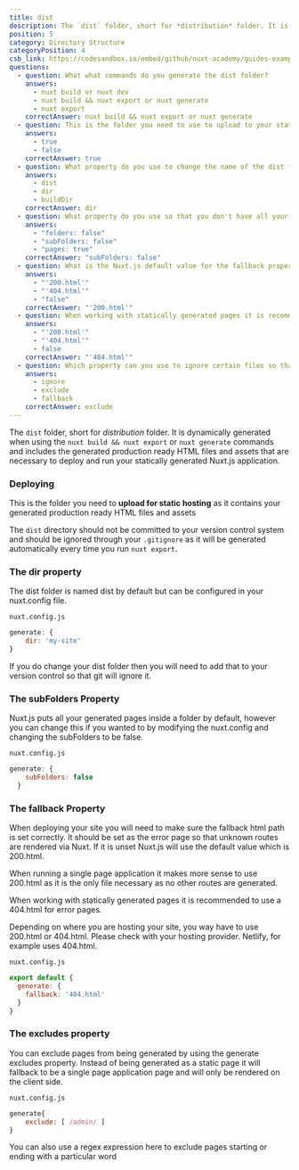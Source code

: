 ```yaml
---
title: dist
description: The `dist` folder, short for *distribution* folder. It is dynamically generated when using the `nuxt build && nuxt export` or `nuxt generate` commands and includes the generated production ready HTML files and assets that are necessary to deploy and run your statically generated Nuxt.js application.
position: 5
category: Directory Structure
categoryPosition: 4
csb_link: https://codesandbox.io/embed/github/nuxt-academy/guides-examples/tree/master/04_directory_structure/05_dist?fontsize=14&hidenavigation=1&theme=dark
questions:
  - question: What what commands do you generate the dist folder?
    answers:
      - nuxt build or nuxt dev
      - nuxt build && nuxt export or nuxt generate
      - nuxt export
    correctAnswer: nuxt build && nuxt export or nuxt generate
  - question: This is the folder you need to use to upload to your static site hosting
    answers:
      - true
      - false
    correctAnswer: true
  - question: What property do you use to change the name of the dist folder?
    answers:
      - dist
      - dir
      - buildDir
    correctAnswer: dir
  - question: What property do you use so that you don't have all your generated pages in a folder?
    answers:
      - "folders: false"
      - "subFolders: false"
      - "pages: true"
    correctAnswer: "subFolders: false"
  - question: What is the Nuxt.js default value for the fallback property?
    answers:
      - "'200.html'"
      - "'404.html'"
      - "false"
    correctAnswer: "'200.html'"
  - question: When working with statically generated pages it is recommended to use which file for the error pages?
    answers:
      - "'200.html'"
      - "'404.html'"
      - false
    correctAnswer: "'404.html'"
  - question: Which property can you use to ignore certain files so that they are not statically generated?
    answers:
      - ignore
      - exclude
      - fallback
    correctAnswer: exclude
---
```


The `dist` folder, short for *distribution* folder. It is dynamically generated when using the `nuxt build && nuxt export` or `nuxt generate` commands and includes the generated production ready HTML files and assets that are necessary to deploy and run your statically generated Nuxt.js application.

### Deploying

This is the folder you need to **upload for static hosting** as it contains your generated production ready HTML files and assets

<base-alert> 

The `dist` directory should not be committed to your version control system and should be ignored through your `.gitignore` as it will be generated automatically every time you run `nuxt export`.

</base-alert>

### The dir property

The dist folder is named dist by default but can be configured in your nuxt.config file.

`nuxt.config.js`

```js
generate: {
	dir: 'my-site'
}
```

<base-alert> 

If you do change your dist folder then you will need to add that to your version control so that git will ignore it.

</base-alert>

### The subFolders Property

Nuxt.js puts all your generated pages inside a folder by default, however you can change this if you wanted to by modifying the nuxt.config and changing the subFolders to be false.

`nuxt.config.js`

```js
generate: {
    subFolders: false
  }
```

### The fallback Property

When deploying your site you will need to make sure the fallback html path is set correctly. It should be set as the error page so that unknown routes are rendered via Nuxt. If it is unset Nuxt.js will use the default value which is 200.html. 

When running a single page application it makes more sense to use 200.html as it is the only file necessary as no other routes are generated. 

When working with statically generated pages it is recommended to use a 404.html for error pages. 

<base-alert> 

Depending on where you are hosting your site, you way have to use 200.html or 404.html. Please check with your hosting provider. Netlify, for example uses 404.html.

</base-alert>

`nuxt.config.js`

```js
export default {
  generate: {
    fallback: '404.html'
  }
}
```

### The excludes property

You can exclude pages from being generated by using the generate excludes property. Instead of being generated as a static page it will fallback to be a single page application page and will only be rendered on the client side. 

`nuxt.config.js`

```js
generate{
	exclude: [ /admin/ ]
}
```

<base-alert type="info">

You can also use a regex expression here to exclude pages starting or ending with a particular word

</base-alert>

<app-modal>
  <code-sandbox  :src="csb_link"></code-sandbox>
</app-modal>

<quiz :questions="questions"></quiz>
